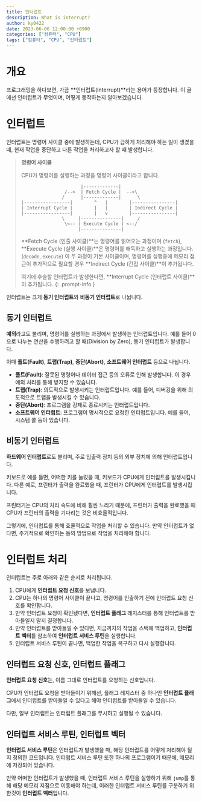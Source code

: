 ```yaml
---
title: 인터럽트
description: What is interrupt?
author: ky0422
date: 2023-06-06 12:00:00 +0900
categories: ["컴퓨터", "CPU"]
tags: ["컴퓨터", "CPU", "인터럽트"]
---
```


# 개요

프로그래밍을 하다보면, 가끔 **인터럽트(Interrupt)**라는 용어가 등장합니다.
이 글에선 인터럽트가 무엇이며, 어떻게 동작하는지 알아보겠습니다.

# 인터럽트

인터럽트는 명령어 사이클 중에 발생하는데, CPU가 급하게 처리해야 하는 일이 생겼을 때, 현재 작업을 중단하고 다른 작업을 처리하고자 할 때 발생합니다.

> **명령어 사이클**
>
> CPU가 명령어를 실행하는 과정을 명령어 사이클이라고 합니다.
>
> ```
>                       |-------------|
>                 /-->  | Fetch Cycle |  -->\
>                /      |-------------|      \
> |-----------------|        ^   |        |----------------|
> | Interrupt Cycle |        |   |        | Indirect Cycle |
> |-----------------|        |   v        |----------------|
>                \     |---------------|     /
>                 \<-- | Execute Cycle | <--/
>                      |---------------|
> ```
>
> **Fetch Cycle (인출 사이클)**는 명령어를 읽어오는 과정이며 (`fetch`), **Execute Cycle (실행 사이클)**은 명령어를 해독하고 실행하는 과정입니다. (`decode`, `execute`) 이 두 과정이 기본 사이클이며, 명령어를 실행중에 메모리 접근이 추가적으로 필요할 경우 **Indirect Cycle (간접 사이클)**이 추가됩니다.
>
> 여기에 후술할 인터럽트가 발생한다면, **Interrupt Cycle (인터럽트 사이클)**이 추가됩니다.
{: .prompt-info }

인터럽트는 크게 **동기 인터럽트**와 **비동기 인터럽트**로 나뉩니다.

## 동기 인터럽트

**예외**라고도 불리며, 명령어를 실행하는 과정에서 발생하는 인터럽트입니다.
예를 들어 0으로 나누는 연산을 수행하려고 할 때(Division by Zero), 동기 인터럽트가 발생합니다.

이때 **폴트(Fault)**, **트랩(Trap)**, **중단(Abort)**, **소프트웨어 인터럽트** 등으로 나뉩니다.

- **폴트(Fault)**: 잘못된 명령어나 데이터 접근 등의 오류로 인해 발생합니다. 이 경우 예외 처리를 통해 방지할 수 있습니다.
- **트랩(Trap)**: 의도적으로 발생시키는 인터럽트입니다. 예를 들어, 디버깅을 위해 의도적으로 트랩을 발생시킬 수 있습니다.
- **중단(Abort)**: 프로그램을 강제로 종료시키는 인터럽트입니다.
- **소프트웨어 인터럽트**: 프로그램이 명시적으로 요청한 인터럽트입니다. 예를 들어, 시스템 콜 등이 있습니다.

## 비동기 인터럽트

**하드웨어 인터럽트**로도 불리며, 주로 입출력 장치 등의 외부 장치에 의해 인터럽트입니다.

키보드로 예를 들면, 어떠한 키를 눌렀을 때, 키보드가 CPU에게 인터럽트를 발생시킵니다.
다른 예로, 프린터가 출력을 완료했을 때, 프린터가 CPU에게 인터럽트를 발생시킵니다.

프린터기는 CPU의 처리 속도에 비해 훨씬 느리기 때문에, 프린터가 출력을 완료했을 때 CPU가 프린터의 출력을 기다리는 것은 비효율적입니다.

그렇기에, 인터럽트를 통해 효율적으로 작업을 처리할 수 있습니다.
만약 인터럽트가 없다면, 주기적으로 확인하는 등의 방법으로 작업을 처리해야 합니다.

# 인터럽트 처리

인터럽트는 주로 아래와 같은 순서로 처리됩니다.

1. CPU에게 **인터럽트 요청 신호**를 보냅니다.
2. CPU는 하나의 명령어 사이클이 끝나고, 명령어를 인출하기 전에 인터럽트 요청 신호를 확인합니다.
3. 만약 인터럽트 요청이 확인됐다면, **인터럽트 플래그** 레지스터를 통해 인터럽트를 받아들일지 말지 결정합니다.
4. 만약 인터럽트를 받아들일 수 있다면, 지금까지의 작업을 스택에 백업하고, **인터럽트 벡터**를 참조하여 **인터럽트 서비스 루틴**을 실행합니다.
5. 인터럽트 서비스 루틴이 끝나면, 백업한 작업을 복구하고 다시 실행합니다.

## 인터럽트 요청 신호, 인터럽트 플래그

**인터럽트 요청 신호**는, 이름 그대로 인터럽트를 요청하는 신호입니다.

CPU가 인터럽트 요청을 받아들이기 위해선, 플래그 레지스터 중 하나인 **인터럽트 플래그**에서 인터럽트를 받아들일 수 있다고 해야 인터럽트를 받아들일 수 있습니다.

다만, 일부 인터럽트는 인터럽트 플래그를 무시하고 실행될 수 있습니다.

## 인터럽트 서비스 루틴, 인터럽트 벡터

**인터럽트 서비스 루틴**은 인터럽트가 발생했을 때, 해당 인터럽트를 어떻게 처리해야 될지 정의한 코드입니다.
인터럽트 서비스 루틴 또한 하나의 프로그램이기 때문에, 메모리에 저장되어 있습니다.

만약 어떠한 인터럽트가 발생했을 때, 인터럽트 서비스 루틴을 실행하기 위해 `jump`를 통해 해당 메모리 지점으로 이동해야 하는데, 이러한 인터럽트 서비스 루틴를 구분하기 위한것이 **인터럽트 벡터**입니다.
